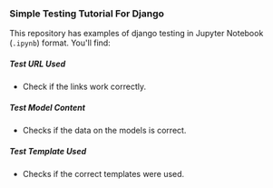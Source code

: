 ### Simple Testing Tutorial For Django
This repository has examples of django testing in Jupyter Notebook (`.ipynb`) format. You'll find:

##### Test URL Used
- Check if the links work correctly.

##### Test Model Content
- Checks if the data on the models is correct.

##### Test Template Used
- Checks if the correct templates were used.

